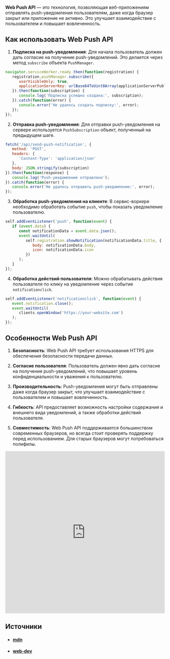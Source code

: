 **Web Push API** — это технология, позволяющая веб-приложениям отправлять push-уведомления пользователям, даже когда браузер закрыт или приложение не активно. Это улучшает взаимодействие с пользователем и повышает вовлеченность.

## Как использовать Web Push API

1. **Подписка на push-уведомления**:
   Для начала пользователь должен дать согласие на получение push-уведомлений. Это делается через метод `subscribe` объекта `PushManager`.

```javascript
navigator.serviceWorker.ready.then(function(registration) {
   registration.pushManager.subscribe({
      userVisibleOnly: true,
      applicationServerKey: urlBase64ToUint8Array(applicationServerPublicKey)
   }).then(function(subscription) {
      console.log('Подписка успешно создана:', subscription);
   }).catch(function(error) {
      console.error('Не удалось создать подписку:', error);
   });
});
```

2. **Отправка push-уведомления**:
   Для отправки push-уведомления на сервере используется `PushSubscription` объект, полученный на предыдущем шаге.

```javascript
fetch('/api/send-push-notification', {
   method: 'POST',
   headers: {
      'Content-Type': 'application/json'
   },
   body: JSON.stringify(subscription)
}).then(function(response) {
   console.log('Push-уведомление отправлено');
}).catch(function(error) {
   console.error('Не удалось отправить push-уведомление:', error);
});
```

3. **Обработка push-уведомления на клиенте**:
   В сервис-воркере необходимо обработать событие `push`, чтобы показать уведомление пользователю.

```javascript
self.addEventListener('push', function(event) {
   if (event.data) {
      const notificationData = event.data.json();
      event.waitUntil(
         self.registration.showNotification(notificationData.title, {
            body: notificationData.body,
            icon: notificationData.icon
         })
      );
   }
});
```

4. **Обработка действий пользователя**:
   Можно обрабатывать действия пользователя по клику на уведомление через событие `notificationclick`.

```javascript
self.addEventListener('notificationclick', function(event) {
   event.notification.close();
   event.waitUntil(
      clients.openWindow('https://your-website.com')
   );
});
```

## Особенности Web Push API

1. **Безопасность**:
   Web Push API требует использования HTTPS для обеспечения безопасности передачи данных.

2. **Согласие пользователя**:
   Пользователь должен явно дать согласие на получение push-уведомлений, что повышает уровень конфиденциальности и уважения к пользователю.

3. **Производительность**:
   Push-уведомления могут быть отправлены даже когда браузер закрыт, что улучшает взаимодействие с пользователем и повышает вовлеченность.

4. **Гибкость**:
   API предоставляет возможность настройки содержания и внешнего вида уведомлений, а также обработки действий пользователя.

5. **Совместимость**:
   Web Push API поддерживается большинством современных браузеров, но всегда стоит проверять поддержку перед использованием. Для старых браузеров могут потребоваться полифилы.


<iframe src="https://caniuse.bitsofco.de/embed/index.html?feat=push-api" frameborder="0" width="100%" height="510px"></iframe>

## Источники
- #### [mdn](https://developer.mozilla.org/ru/docs/Web/API/Push_API)
- #### [web-dev](https://web.dev/explore/notifications)
